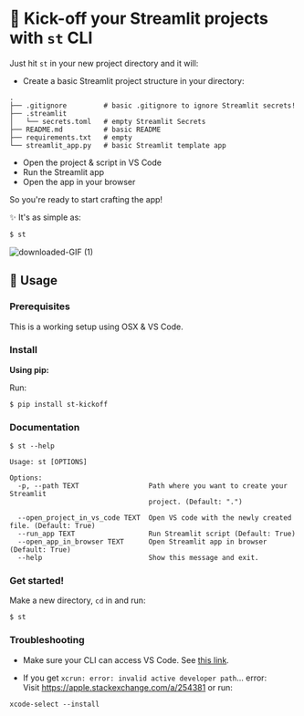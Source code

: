# 🎈 Kick-off your Streamlit projects with `st` CLI

Just hit `st` in your new project directory and it will:
- Create a basic Streamlit project structure in your directory:
```
.
├── .gitignore         # basic .gitignore to ignore Streamlit secrets!
├── .streamlit
│   └── secrets.toml   # empty Streamlit Secrets
├── README.md          # basic README
├── requirements.txt   # empty
└── streamlit_app.py   # basic Streamlit template app
```
- Open the project & script in VS Code
- Run the Streamlit app
- Open the app in your browser

So you're ready to start crafting the app!

✨ It's as simple as:

```bash
$ st
```

![downloaded-GIF (1)](https://user-images.githubusercontent.com/7164864/145828632-052ef856-6fb4-4823-9405-9c822fead2fd.gif)


## 🚀 Usage

### Prerequisites

This is a working setup using OSX & VS Code.

### Install

**Using pip:**

Run:
```
$ pip install st-kickoff
```


### Documentation

```
$ st --help

Usage: st [OPTIONS]

Options:
  -p, --path TEXT                 Path where you want to create your Streamlit
                                  project. (Default: ".")

  --open_project_in_vs_code TEXT  Open VS code with the newly created file. (Default: True)
  --run_app TEXT                  Run Streamlit script (Default: True)
  --open_app_in_browser TEXT      Open Streamlit app in browser (Default: True)
  --help                          Show this message and exit.
```

### Get started!

Make a new directory, `cd` in and run:

```
$ st 
```

### Troubleshooting

- Make sure your CLI can access VS Code. See [this link](https://stackoverflow.com/a/40129135/6159698).

- If you get `xcrun: error: invalid active developer path`... error:  
Visit https://apple.stackexchange.com/a/254381 or run:
```
xcode-select --install
```
